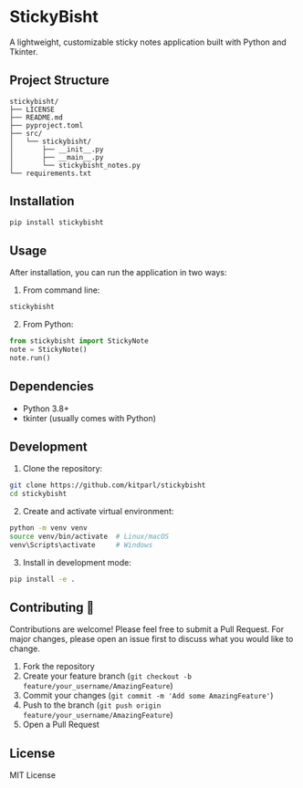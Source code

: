 # StickyBisht

A lightweight, customizable sticky notes application built with Python and Tkinter.

## Project Structure

```
stickybisht/
├── LICENSE
├── README.md
├── pyproject.toml
├── src/
│   └── stickybisht/
│       ├── __init__.py
│       ├── __main__.py
│       └── stickybisht_notes.py
└── requirements.txt
```

## Installation

```bash
pip install stickybisht
```

## Usage

After installation, you can run the application in two ways:

1. From command line:

```bash
stickybisht
```

2. From Python:

```python
from stickybisht import StickyNote
note = StickyNote()
note.run()
```

## Dependencies

- Python 3.8+
- tkinter (usually comes with Python)

## Development

1. Clone the repository:

```bash
git clone https://github.com/kitparl/stickybisht
cd stickybisht
```

2. Create and activate virtual environment:

```bash
python -m venv venv
source venv/bin/activate  # Linux/macOS
venv\Scripts\activate     # Windows
```

3. Install in development mode:

```bash
pip install -e .
```

## Contributing 🤝

Contributions are welcome! Please feel free to submit a Pull Request. For major changes, please open an issue first to discuss what you would like to change.

1. Fork the repository
2. Create your feature branch (`git checkout -b feature/your_username/AmazingFeature`)
3. Commit your changes (`git commit -m 'Add some AmazingFeature'`)
4. Push to the branch (`git push origin feature/your_username/AmazingFeature`)
5. Open a Pull Request

## License

MIT License
